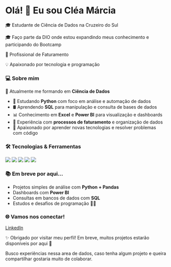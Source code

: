 # Olá! 👋 Eu sou Cléa Márcia


🎓 Estudante de Ciência de Dados na Cruzeiro do Sul

🎓 Faço parte da DIO onde estou expandindo meus conhecimento e participando do Bootcamp

💼 Profissional de Faturamento

💡 Apaixonado por tecnologia e programação

### __💻 Sobre mim__

🧠 Atualmente me formando em **Ciência de Dados**
- 🐍 Estudando **Python** com foco em análise e automação de dados
- 🛢️ Aprendendo **SQL** para manipulação e consulta de bases de dados
- 📊 Conhecimento em **Excel** e **Power BI** para visualização e dashboards
- 💼 Experiência com **processos de faturamento** e organização de dados
- 🚀 Apaixonado por aprender novas tecnologias e resolver problemas com código

### __🛠️ Tecnologias & Ferramentas__

<img src="https://img.shields.io/badge/Python-3776AB?style=for-the-badge&logo=python&logoColor=white"/>
<img src="https://img.shields.io/badge/SQL-4479A1?style=for-the-badge&logo=postgresql&logoColor=white"/>
<img src="https://img.shields.io/badge/Power%20BI-F2C811?style=for-the-badge&logo=powerbi&logoColor=black"/>
<img src="https://img.shields.io/badge/Excel-217346?style=for-the-badge&logo=microsoft-excel&logoColor=white"/>
<img src="https://img.shields.io/badge/GitHub-181717?style=for-the-badge&logo=github&logoColor=white"/>


### 📚 __Em breve por aqui...__

- Projetos simples de análise com **Python + Pandas**
- Dashboards com **Power BI**
- Consultas em bancos de dados com **SQL**
- Estudos e desafios de programação 👨‍💻

### 🌐 __Vamos nos conectar!__

[LinkedIn](https://www.linkedin.com/in/cl%C3%A9a-m%C3%A1rcia-vieira-de-souza-6a809b17b?lipi=urn%3Ali%3Apage%3Ad_flagship3_profile_view_base_contact_details%3B4p9kLmMJTQKnlk%2FewwKN%2FQ%3D%3D)

✨ Obrigado por visitar meu perfil! Em breve, muitos projetos estarão disponíveis por aqui 🚀

Busco experiências nessa area de dados, caso tenha algum projeto e queira compartilhar gostaria muito de colaborar. 





